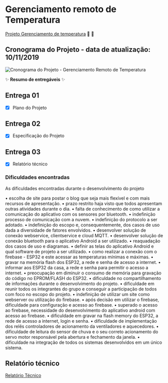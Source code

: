 # Gerenciamento remoto de Temperatura

[Projeto Gerenciamento de temperatura](console.firebase.google.com/)  :microphone: :loudspeaker:


## Cronograma do Projeto - data de atualização: 10/11/2019

![Cronograma do Projeto - Gerenciamento Remoto de Temperatura](https://github.com/turma2019-iot/Gerenciamento-remoto-de-temperatura/blob/master/cronograma/Cronograma%20Execu%C3%A7%C3%A3o%20do%20Projeto%20-%20vers%C3%A3o%20final%20-%202019-11-10.PNG)

:sparkles: **Resumo de entregáveis** :sparkles:


## Entrega 01
 
- [x] Plano do Projeto
   
## Entrega 02

- [x] Especificação do Projeto

## Entrega 03

- [x] Relatório técnico

### Dificuldades encontradas

As dificuldades encontradas durante o desenvolvimento do projeto


•	escolha de site para postar o blog que seja mais flexível e com mais recursos de apresentação.
•	prazo restrito haja visto que todos apresentam outras atividades durante o dia.
•	falta de conhecimento de como utilizar a comunicação do aplicativo com os sensores por bluetooth.
•	indefinição processo de comunicação com a nuvem.
•	indefinição do protocolo a ser adotado.
•	indefinição do escopo e, consequentemente, dos casos de uso dada a diversidade de fatores envolvidos.
•	desenvolver solução de conexão webservice, clientservice e cloud MQTT.
•	desenvolver solução de conexão bluetooth para o aplicativo Android a ser utilizado.
•	reaquadação dos casos de uso e diagramas.
•	definir as telas do aplicativo Android e qual software de projeto a ser utilizado.
•	como realizar a conexão com o firebase - ESP32 e este acessar as temperaturas mínimas e máximas.
•	gravar na memória flash dos ESP32, a rede e senha de acesso a internet.
•	informar aos ESP32 da casa, a rede e senha para permitir o acesso a internet.
•	preocupação em diminuir o consumo de memória para gravação do código no EPROM/FLASH do ESP32.
•	dificuldade no compartilhamento de informações durante o desenvolvimento do projeto.
•	dificuldade em reunir todos os integrantes do grupo e conseguir a participação de todos com foco no escopo do projeto.
•	indefinição de utilizar um site como webserver ou utilização do firebase.
•	após decisão em utilizar o firebase, dificuldade para configuração e acesso ao firebase.
•	superado o acesso ao firebase, necessidade do desenvolvimento do aplicativo android com acesso ao firebase.
•	dificuldade em gravar na flash memory do ESP32, a rede de acesso a internet, login e senha.
•	dificuldade de implementação dos relês controladores de acionamento da ventiladores e aquecedores.
•	dificuldade de leitura do sensor de chuva e o seu correto acionamento do servo motor responsável pela abertura e fechamento da janela.
•	dificuldade na integração de todos os sistemas desenvolvidos em um único sistema.



## Relatório técnico

[Relatório Técnico](https://github.com/turma2019-iot/Gerenciamento-remoto-de-temperatura/blob/master/relat%C3%B3rio/Relat%C3%B3rio%20t%C3%A9cnico%20-%20Gerenciamento%20Remoto%20de%20Temperatura%20-%20rev%203.0.pdf)


